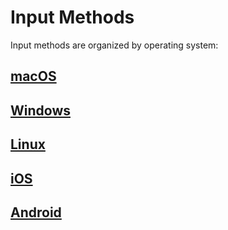 # Input Methods

Input methods are organized by operating system:

## [macOS](./macos/)

## [Windows](./windows/)

## [Linux](./linux/)

## [iOS](./ios/)

## [Android](./android/)